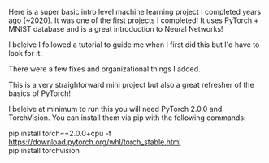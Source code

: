 Here is a super basic intro level machine learning project I completed years ago (~2020). It was one of the first projects I completed! It uses PyTorch + MNIST database and is a great introduction to Neural Networks! <br />

I beleive I followed a tutorial to guide me when I first did this but I'd have to look for it. <br />

There were a few fixes and organizational things I added.<br />

This is a very straighforward mini project but also a great refresher of the basics of PyTorch! <br />

I beleive at minimum to run this you will need PyTorch 2.0.0 and TorchVision. You can install them via pip with the following commands: <br/>

pip install torch==2.0.0+cpu -f https://download.pytorch.org/whl/torch_stable.html <br />
pip install torchvision <br />

